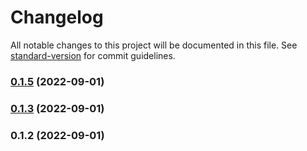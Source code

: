 # Changelog

All notable changes to this project will be documented in this file. See [standard-version](https://github.com/conventional-changelog/standard-version) for commit guidelines.

### [0.1.5](https://github.com/Paladin-Analytics/epub-gen-serverless/compare/v0.1.3...v0.1.5) (2022-09-01)

### [0.1.3](https://github.com/Paladin-Analytics/epub-gen-serverless/compare/v0.1.2...v0.1.3) (2022-09-01)

### 0.1.2 (2022-09-01)
